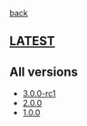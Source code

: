 [back](index)
## [LATEST](ver/3.0.0-rc1/sysadmin-manual.html)
## All versions
* [3.0.0-rc1](ver/3.0.0-rc1/sysadmin-manual.html)
* [2.0.0](ver/2.0.0/sysadmin-manual.html)
* [1.0.0](ver/1.0.0/sysadmin-manual.html)
